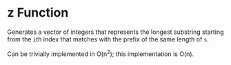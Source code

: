 # z Function

Generates a vector of integers that represents the longest substring starting from the `i`th index that matches with the prefix of the same length of `s`.

Can be trivially implemented in O(n<sup>2</sup>); this implementation is O(n).
